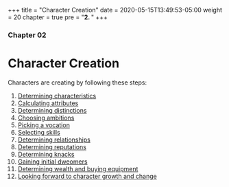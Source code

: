 +++
title = "Character Creation"
date = 2020-05-15T13:49:53-05:00
weight = 20
chapter = true
pre = "<b>2. </b>"
+++

### Chapter 02

# Character Creation

Characters are creating by following these steps:

1. [Determining characteristics](characteristics)
1. [Calculating attributes](attributes)
1. [Determining distinctions](distinctions)
1. [Choosing ambitions](ambitions)
1. [Picking a vocation](vocations)
1. [Selecting skills](skills)
1. [Determining relationships](relationships)
1. [Determining reputations](reputations)
1. [Determining knacks](knacks)
1. [Gaining initial dweomers](crafting)
1. [Determining wealth and buying equipment](wealth-and-equipment)
1. [Looking forward to character growth and change](growth-and-change)
